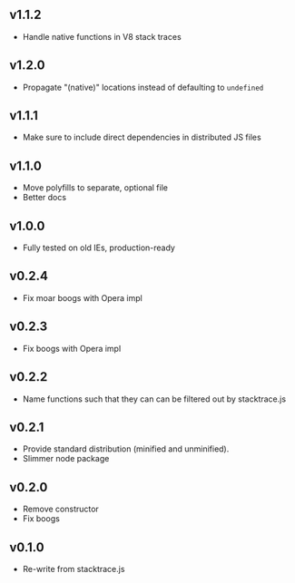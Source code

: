 ## v1.1.2
* Handle native functions in V8 stack traces

## v1.2.0
* Propagate "(native)" locations instead of defaulting to `undefined`

## v1.1.1
* Make sure to include direct dependencies in distributed JS files

## v1.1.0
* Move polyfills to separate, optional file
* Better docs

## v1.0.0
* Fully tested on old IEs, production-ready

## v0.2.4
* Fix moar boogs with Opera impl

## v0.2.3
* Fix boogs with Opera impl

## v0.2.2
* Name functions such that they can can be filtered out by stacktrace.js

## v0.2.1
* Provide standard distribution (minified and unminified).
* Slimmer node package

## v0.2.0
* Remove constructor
* Fix boogs

## v0.1.0
* Re-write from stacktrace.js

